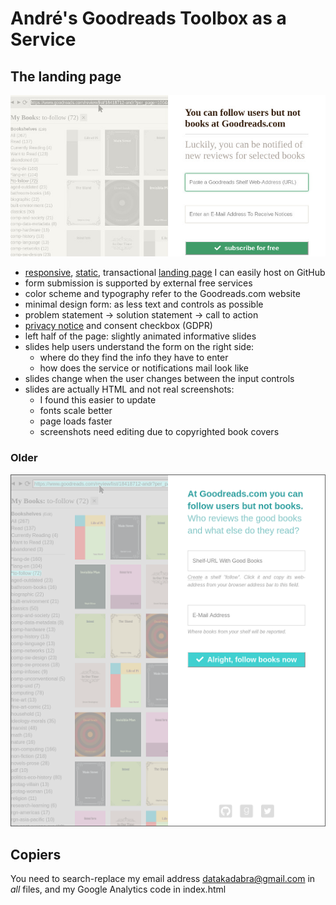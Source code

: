 # André's Goodreads Toolbox as a Service

## The landing page

![Screenshot](screenshot-20180402.jpg "Screenshot")

- [responsive](https://en.wikipedia.org/wiki/Responsive_web_design), [static](https://en.wikipedia.org/wiki/Static_web_page), transactional [landing page](https://en.wikipedia.org/wiki/Landing_page) I can easily host on GitHub
- form submission is supported by external free services
- color scheme and typography refer to the Goodreads.com website
- minimal design form: as less text and controls as possible 
- problem statement -> solution statement -> call to action
- [privacy notice](privacy.txt) and consent checkbox (GDPR)
- left half of the page: slightly animated informative slides 
- slides help users understand the form on the right side:
  - where do they find the info they have to enter 
  - how does the service or notifications mail look like 
- slides change when the user changes between the input controls
- slides are actually HTML and not real screenshots: 
  - I found this easier to update
  - fonts scale better
  - page loads faster
  - screenshots need editing due to copyrighted book covers


### Older

![Screenshot](screenshot-20180131.png "Screenshot")


## Copiers

You need to search-replace my email address datakadabra@gmail.com in _all_ files, and my Google Analytics code in index.html
